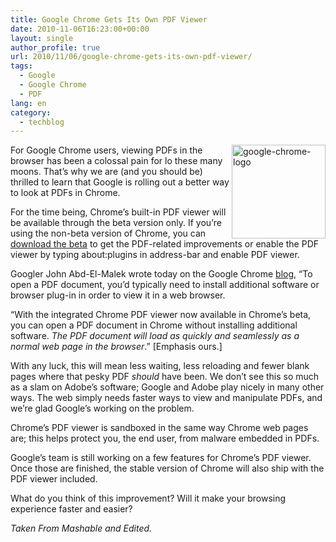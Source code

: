 ```yaml
---
title: Google Chrome Gets Its Own PDF Viewer
date: 2010-11-06T16:23:00+00:00
layout: single
author_profile: true
url: 2010/11/06/google-chrome-gets-its-own-pdf-viewer/
tags:
  - Google
  - Google Chrome
  - PDF
lang: en
category: 
  - techblog
---
```

[<img title="google-chrome-logo" border="0" alt="google-chrome-logo" align="right" src="http://lh5.ggpht.com/_vaUVXcmC3OI/TNV56_fMxxI/AAAAAAAADFs/L4DNjjeFbIE/google-chrome-logo_thumb%5B2%5D.png?imgmax=800" width="150" height="150" />](http://lh3.ggpht.com/_vaUVXcmC3OI/TNV54Tm0vbI/AAAAAAAADFo/S77j9LXLXCM/s1600-h/google-chrome-logo%5B4%5D.png)For Google Chrome users, viewing PDFs in the browser has been a colossal pain for lo these many moons. That’s why we are (and you should be) thrilled to learn that Google is rolling out a better way to look at PDFs in Chrome.

For the time being, Chrome’s built-in PDF viewer will be available through the beta version only. If you’re using the non-beta version of Chrome, you can [download the beta](http://www.google.com/intl/en/landing/chrome/beta/) to get the PDF-related improvements or enable the PDF viewer by typing about:plugins in address-bar and enable PDF viewer. 

Googler John Abd-El-Malek wrote today on the Google Chrome [blog](http://chrome.blogspot.com/2010/11/pdf-goodness-in-chrome.html), “To open a PDF document, you’d typically need to install additional software or browser plug-in in order to view it in a web browser.

“With the integrated Chrome PDF viewer now available in Chrome’s beta, you can open a PDF document in Chrome without installing additional software. _The PDF document will load as quickly and seamlessly as a normal web page in the browser_.” [Emphasis ours.]

With any luck, this will mean less waiting, less reloading and fewer blank pages where that pesky PDF _should_ have been. We don’t see this so much as a slam on Adobe’s software; Google and Adobe play nicely in many other ways. The web simply needs faster ways to view and manipulate PDFs, and we’re glad Google’s working on the problem.

Chrome’s PDF viewer is sandboxed in the same way Chrome web pages are; this helps protect you, the end user, from malware embedded in PDFs.

Google’s team is still working on a few features for Chrome’s PDF viewer. Once those are finished, the stable version of Chrome will also ship with the PDF viewer included.

What do you think of this improvement? Will it make your browsing experience faster and easier?

_Taken From Mashable and Edited._